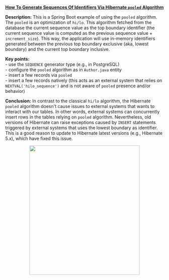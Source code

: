 **[How To Generate Sequences Of Identifiers Via Hibernate `pooled` Algorithm](https://github.com/AnghelLeonard/Hibernate-SpringBoot/tree/master/HibernateSpringBootPooled)**
 
**Description:** This is a Spring Boot example of using the `pooled` algorithm. The `pooled` is an optimization of `hi/lo`. This algorithm fetched from the database the current sequence value as the top boundary identifier (the current sequence value is computed as the previous sequence value + `increment_size`). This way, the application will use in-memory identifiers generated between the previous top boundary exclusive (aka, lowest boundary) and the current top boundary inclusive.

**Key points:**\
     - use the `SEQUENCE` generator type (e.g., in PostgreSQL)\
     - configure the `pooled` algorithm as in `Author.java` entity\
     - insert a few records via `pooled`\
     - insert a few records natively (this acts as an external system that relies on `NEXTVAL('hilo_sequence')` and is not aware of `pooled` presence and/or behavior)
     
**Conclusion:** In contrast to the classical `hi/lo` algorithm, the Hibernate `pooled` algorithm doesn't cause issues to external systems that wants to interact with our tables. In other words, external systems can concurrently insert rows in the tables relying on `pooled` algorithm. Nevertheless, old versions of Hibernate can raise exceptions caused by `INSERT` statements triggered by external systems that uses the lowest boundary as identifier. This is a good reason to update to Hibernate latest versions (e.g., Hibernate 5.x), which have fixed this issue.

<a href="https://leanpub.com/java-persistence-performance-illustrated-guide"><p align="center"><img src="https://github.com/AnghelLeonard/Hibernate-SpringBoot/blob/master/Java%20Persistence%20Performance%20Illustrated%20Guide.jpg" height="410" width="350"/></p></a>
